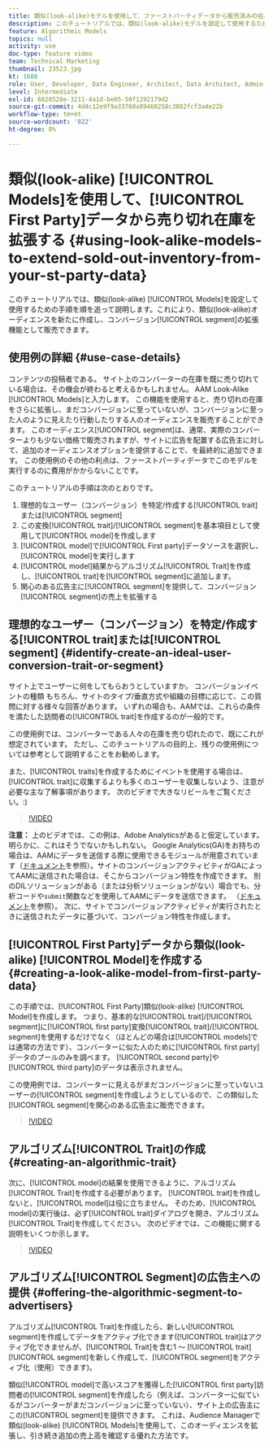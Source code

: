 ```yaml
---
title: 類似(look-alike)モデルを使用して、ファーストパーティデータから販売済みの在庫を拡張する
description: このチュートリアルでは、類似(look-alike)モデルを設定して使用するための手順を順を追って説明します。これにより、類似(look-alike)オーディエンスを新たに作成し、コンバージョンセグメントの拡張機能として販売できます。
feature: Algorithmic Models
topics: null
activity: use
doc-type: feature video
team: Technical Marketing
thumbnail: 23523.jpg
kt: 1688
role: User, Developer, Data Engineer, Architect, Data Architect, Admin, Leader
level: Intermediate
exl-id: 6820528e-3211-4a1d-be05-50f1292179d2
source-git-commit: 4d4c12e9f9a33760a89460258c3802fcf3a4e22b
workflow-type: tm+mt
source-wordcount: '822'
ht-degree: 0%

---
```


# 類似(look-alike) [!UICONTROL Models]を使用して、[!UICONTROL First Party]データから売り切れ在庫を拡張する {#using-look-alike-models-to-extend-sold-out-inventory-from-your-st-party-data}

このチュートリアルでは、類似(look-alike) [!UICONTROL Models]を設定して使用するための手順を順を追って説明します。これにより、類似(look-alike)オーディエンスを新たに作成し、コンバージョン[!UICONTROL segment]の拡張機能として販売できます。

## 使用例の詳細 {#use-case-details}

コンテンツの投稿者である。 サイト上のコンバーターの在庫を既に売り切れている場合は、その機会が終わると考えるかもしれません。 AAM Look-Alike [!UICONTROL Models]と入力します。 この機能を使用すると、売り切れの在庫をさらに拡張し、まだコンバージョンに至っていないが、コンバージョンに至った人のように見えたり行動したりする人のオーディエンスを販売することができます。 このオーディエンス[!UICONTROL segment]は、通常、実際のコンバーターよりも少ない価格で販売されますが、サイトに広告を配置する広告主に対して、追加のオーディエンスオプションを提供することで、を最終的に追加できます。 この使用例のその他の利点は、ファーストパーティデータでこのモデルを実行するのに費用がかからないことです。

このチュートリアルの手順は次のとおりです。

1. 理想的なユーザー（コンバージョン）を特定/作成する[!UICONTROL trait]または[!UICONTROL segment]
1. この変換[!UICONTROL trait]/[!UICONTROL segment]を基本項目として使用して[!UICONTROL model]を作成します
1. [!UICONTROL model]で[!UICONTROL First party]データソースを選択し、[!UICONTROL model]を実行します
1. [!UICONTROL model]結果からアルゴリズム[!UICONTROL Trait]を作成し、[!UICONTROL trait]を[!UICONTROL segment]に追加します。
1. 関心のある広告主に[!UICONTROL segment]を提供して、コンバージョン[!UICONTROL segment]の売上を拡張する

## 理想的なユーザー（コンバージョン）を特定/作成する[!UICONTROL trait]または[!UICONTROL segment] {#identify-create-an-ideal-user-conversion-trait-or-segment}

サイト上でユーザーに何をしてもらおうとしていますか。 コンバージョンイベントの種類 もちろん、サイトのタイプ/垂直方式や組織の目標に応じて、この質問に対する様々な回答があります。 いずれの場合も、AAMでは、これらの条件を満たした訪問者の[!UICONTROL trait]を作成するのが一般的です。

この使用例では、コンバーターである人々の在庫を売り切れたので、既にこれが想定されています。 ただし、このチュートリアルの目的上、残りの使用例については参考として説明することをお勧めします。

また、[!UICONTROL traits]を作成するためにイベントを使用する場合は、[!UICONTROL trait]に収集するよりも多くのユーザーを収集しないよう、注意が必要な主な了解事項があります。 次のビデオで大きなリビールをご覧ください。:)

>[!VIDEO](https://video.tv.adobe.com/v/23431/?quality=12)

**注意：** 上のビデオでは、この例は、Adobe Analyticsがあると仮定しています。明らかに、これはそうでないかもしれない。 Google Analytics(GA)をお持ちの場合は、AAMにデータを送信する際に使用できるモジュールが用意されています（[ドキュメント](https://experienceleague.adobe.com/docs/audience-manager/user-guide/dil-api/dil-overview.html)を参照）。サイトのコンバージョンアクティビティがGAによってAAMに送信された場合は、そこからコンバージョン特性を作成できます。 別のDILソリューションがある（または分析ソリューションがない）場合でも、分析コードや`submit`関数などを使用してAAMにデータを送信できます。 （[ドキュメント](https://experienceleague.adobe.com/docs/audience-manager/user-guide/dil-api/dil-modules.html)を参照）。 次に、サイトでコンバージョンアクティビティが実行されたときに送信されたデータに基づいて、コンバージョン特性を作成します。

## [!UICONTROL First Party]データから類似(look-alike) [!UICONTROL Model]を作成する {#creating-a-look-alike-model-from-first-party-data}

この手順では、[!UICONTROL First Party]類似(look-alike) [!UICONTROL Model]を作成します。 つまり、基本的な[!UICONTROL trait]/[!UICONTROL segment]に[!UICONTROL first party]変換[!UICONTROL trait]/[!UICONTROL segment]を使用するだけでなく（ほとんどの場合は[!UICONTROL models]では通常の方法です）、コンバーターに似た人のために[!UICONTROL first party]データのプールのみを調べます。 [!UICONTROL second party]や[!UICONTROL third party]のデータは表示されません。

この使用例では、コンバーターに見えるがまだコンバージョンに至っていないユーザーの[!UICONTROL segment]を作成しようとしているので、この類似した[!UICONTROL segment]を関心のある広告主に販売できます。

>[!VIDEO](https://video.tv.adobe.com/v/23504/?quality-12)

## アルゴリズム[!UICONTROL Trait]の作成 {#creating-an-algorithmic-trait}

次に、[!UICONTROL model]の結果を使用できるように、アルゴリズム[!UICONTROL Trait]を作成する必要があります。 [!UICONTROL trait]を作成しないと、[!UICONTROL model]は役に立ちません。 そのため、[!UICONTROL model]の実行後は、必ず[!UICONTROL trait]ダイアログを開き、アルゴリズム[!UICONTROL Trait]を作成してください。 次のビデオでは、この機能に関する説明をいくつか示します。

>[!VIDEO](https://video.tv.adobe.com/v/23523/?quality=12)

## アルゴリズム[!UICONTROL Segment]の広告主への提供 {#offering-the-algorithmic-segment-to-advertisers}

アルゴリズム[!UICONTROL Trait]を作成したら、新しい[!UICONTROL segment]を作成してデータをアクティブ化できます([!UICONTROL trait]はアクティブ化できませんが、[!UICONTROL Trait]を含む1 ～ [!UICONTROL trait] [!UICONTROL segment]を新しく作成して、[!UICONTROL segment]をアクティブ化（使用）できます)。

類似[!UICONTROL model]で高いスコアを獲得した[!UICONTROL first party]訪問者の[!UICONTROL segment]を作成したら（例えば、コンバーターに似ているがコンバーターがまだコンバージョンに至っていない）、サイト上の広告主にこの[!UICONTROL segment]を提供できます。 これは、Audience Managerで類似(look-alike) [!UICONTROL Models]を使用して、このオーディエンスを拡張し、引き続き追加の売上高を確認する優れた方法です。
